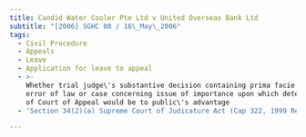 ```yaml
---
title: Candid Water Cooler Pte Ltd v United Overseas Bank Ltd
subtitle: "[2006] SGHC 80 / 16\_May\_2006"
tags:
  - Civil Procedure
  - Appeals
  - Leave
  - Application for leave to appeal
  - >-
    Whether trial judge\'s substantive decision containing prima facie case of
    error of law or case concerning issue of importance upon which determination
    of Court of Appeal would be to public\'s advantage
  - 'Section 34(2)(a) Supreme Court of Judicature Act (Cap 322, 1999 Rev Ed)'

---
```


